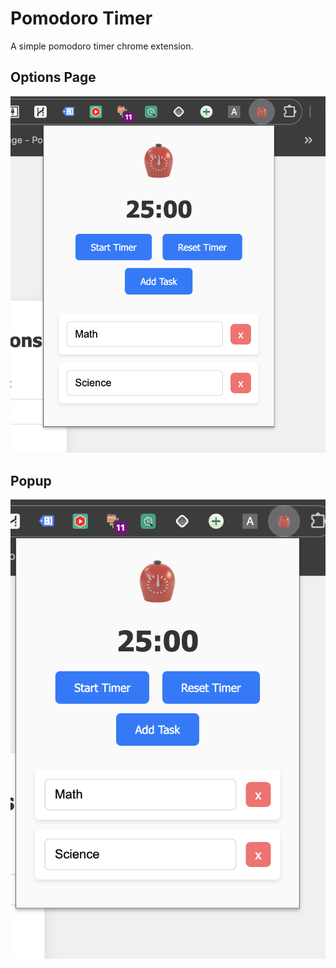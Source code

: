 # Pomodoro Timer

A simple pomodoro timer chrome extension.

## Options Page

![Options Page](https://raw.githubusercontent.com/ayyazzafar/pomodoro-timer-chrome-extension/master/screenshots/options_page.png)

## Popup

![Popup](https://raw.githubusercontent.com/ayyazzafar/pomodoro-timer-chrome-extension/master/screenshots/popup.png)
